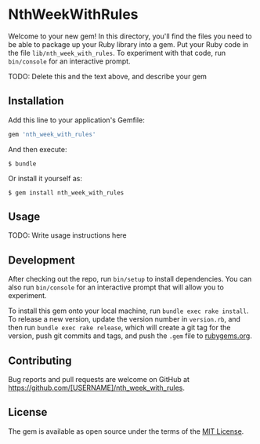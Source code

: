 # NthWeekWithRules

Welcome to your new gem! In this directory, you'll find the files you need to be able to package up your Ruby library into a gem. Put your Ruby code in the file `lib/nth_week_with_rules`. To experiment with that code, run `bin/console` for an interactive prompt.

TODO: Delete this and the text above, and describe your gem

## Installation

Add this line to your application's Gemfile:

```ruby
gem 'nth_week_with_rules'
```

And then execute:

    $ bundle

Or install it yourself as:

    $ gem install nth_week_with_rules

## Usage

TODO: Write usage instructions here

## Development

After checking out the repo, run `bin/setup` to install dependencies. You can also run `bin/console` for an interactive prompt that will allow you to experiment.

To install this gem onto your local machine, run `bundle exec rake install`. To release a new version, update the version number in `version.rb`, and then run `bundle exec rake release`, which will create a git tag for the version, push git commits and tags, and push the `.gem` file to [rubygems.org](https://rubygems.org).

## Contributing

Bug reports and pull requests are welcome on GitHub at https://github.com/[USERNAME]/nth_week_with_rules.


## License

The gem is available as open source under the terms of the [MIT License](http://opensource.org/licenses/MIT).

